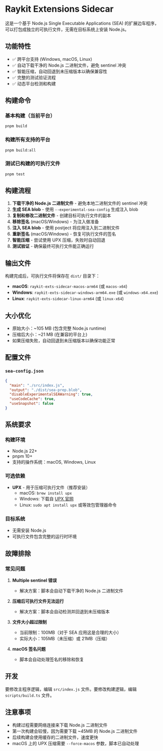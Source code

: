 # Raykit Extensions Sidecar

这是一个基于 Node.js Single Executable Applications (SEA) 的扩展边车程序，可以打包成独立的可执行文件，无需在目标系统上安装 Node.js。

## 功能特性

- ✅ 跨平台支持 (Windows, macOS, Linux)
- ✅ 自动下载干净的 Node.js 二进制文件，避免 sentinel 冲突
- ✅ 智能压缩，自动回退到未压缩版本以确保兼容性
- ✅ 完整的测试验证流程
- ✅ 动态平台检测和构建

## 构建命令

### 基本构建（当前平台）

```bash
pnpm build
```

### 构建所有支持的平台

```bash
pnpm build:all
```

### 测试已构建的可执行文件

```bash
pnpm test
```

## 构建流程

1. **下载干净的 Node.js 二进制文件** - 避免本地二进制文件的 sentinel 冲突
2. **生成 SEA blob** - 使用 `--experimental-sea-config` 生成注入 blob
3. **复制和修改二进制文件** - 创建目标可执行文件的副本
4. **移除签名** (macOS/Windows) - 为注入做准备
5. **注入 SEA blob** - 使用 postject 将应用注入到二进制文件
6. **重新签名** (macOS/Windows) - 恢复可执行文件的签名
7. **智能压缩** - 尝试使用 UPX 压缩，失败时自动回退
8. **测试验证** - 确保最终可执行文件能正确运行

## 输出文件

构建完成后，可执行文件将保存在 `dist/` 目录下：

- **macOS**: `raykit-exts-sidecar-macos-arm64` (或 `macos-x64`)
- **Windows**: `raykit-exts-sidecar-windows-arm64.exe` (或 `windows-x64.exe`)
- **Linux**: `raykit-exts-sidecar-linux-arm64` (或 `linux-x64`)

## 大小优化

- 原始大小：~105 MB (包含完整 Node.js runtime)
- 压缩后大小：~21 MB (在兼容的平台上)
- 如果压缩失败，自动回退到未压缩版本以确保功能正常

## 配置文件

### `sea-config.json`

```json
{
  "main": "./src/index.js",
  "output": "./dist/sea-prep.blob",
  "disableExperimentalSEAWarning": true,
  "useCodeCache": true,
  "useSnapshot": false
}
```

## 系统要求

### 构建环境

- Node.js 22+
- pnpm 10+
- 支持的操作系统：macOS, Windows, Linux

### 可选依赖

- **UPX** - 用于压缩可执行文件（推荐安装）
  - macOS: `brew install upx`
  - Windows: 下载自 [UPX 官网](https://upx.github.io/)
  - Linux: `sudo apt install upx` 或等效包管理器命令

### 目标系统

- 无需安装 Node.js
- 可执行文件包含完整的运行时环境

## 故障排除

### 常见问题

1. **Multiple sentinel 错误**
   - 解决方案：脚本会自动下载干净的 Node.js 二进制文件

2. **压缩后可执行文件无法运行**
   - 解决方案：脚本会自动检测并回退到未压缩版本

3. **文件大小超过限制**
   - 当前限制：100MB（对于 SEA 应用这是合理的大小）
   - 实际大小：105MB（未压缩）或 21MB（压缩）

4. **macOS 签名问题**
   - 脚本会自动处理签名的移除和恢复

## 开发

要修改主程序逻辑，编辑 `src/index.js` 文件。要修改构建逻辑，编辑 `scripts/build.ts` 文件。

## 注意事项

- 构建过程需要网络连接来下载 Node.js 二进制文件
- 第一次构建会较慢，因为需要下载 ~45MB 的 Node.js 二进制文件
- 后续构建会使用缓存的二进制文件，速度更快
- macOS 上的 UPX 压缩需要 `--force-macos` 参数，脚本已自动处理
